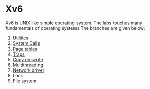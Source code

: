 # Xv6
Xv6 is UNIX like simple operating system. 
The labs touches many fundamentals of operating systems
The branches are given below:

1) [Utilities](https://github.com/Hetishapatel/Xv6/tree/Utilities-and-System-Calls) 
2) [System Calls](https://github.com/Hetishapatel/Xv6/tree/Utilities-and-System-Calls) 
3) [Page tables](https://github.com/Hetishapatel/Xv6/tree/Page-tables)
4) [Traps](https://github.com/Hetishapatel/Xv6/tree/Traps)
5) [Copy on-write](https://github.com/Hetishapatel/Xv6/tree/Copy-on-write)
6) [Multithreading](https://github.com/Hetishapatel/Xv6/tree/Multithreading)
7) [Network driver](https://github.com/Hetishapatel/Xv6/tree/Network-driver)
8) Lock
9) File system
